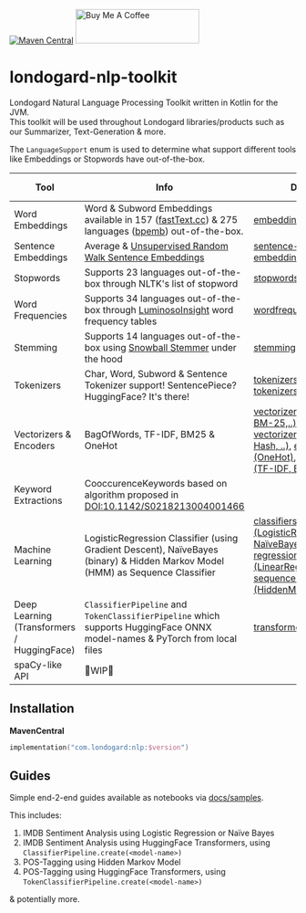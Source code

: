 [![Maven Central](https://img.shields.io/maven-central/v/com.londogard/nlp.svg?label=Maven%20Central)](https://search.maven.org/search?q=g:%22com.londogard%22%20AND%20a:%22nlp%22)
<a href="https://www.buymeacoffee.com/hlondogard" target="_blank"><img src="https://cdn.buymeacoffee.com/buttons/v2/default-green.png" alt="Buy Me A Coffee" style="height: 60px !important;width: 217px !important;" ></a>

# londogard-nlp-toolkit
Londogard Natural Language Processing Toolkit written in Kotlin for the JVM.  
This toolkit will be used throughout Londogard libraries/products such as our Summarizer, Text-Generation & more.

The `LanguageSupport` enum is used to determine what support different tools like Embeddings or Stopwords have out-of-the-box.

| Tool                                       | Info                                                                                                                                                                                                                            | Docs                                                                                                                                                                                                                                                                                                                                                                                                                                                                                                                                                                                                | Samples (Kotlin Notebook)                                                                                                                   |
|--------------------------------------------|---------------------------------------------------------------------------------------------------------------------------------------------------------------------------------------------------------------------------------|-----------------------------------------------------------------------------------------------------------------------------------------------------------------------------------------------------------------------------------------------------------------------------------------------------------------------------------------------------------------------------------------------------------------------------------------------------------------------------------------------------------------------------------------------------------------------------------------------------|---------------------------------------------------------------------------------------------------------------------------------------------|
| Word Embeddings                            | Word & Subword Embeddings available in 157 ([fastText.cc](https://fasttext.cc)) & 275 languages ([bpemb](https://bpemb.h-its.org/)) out-of-the-box.                                                                             | [embeddings](https://londogard.github.io/londogard-nlp-toolkit/nlp/com.londogard.nlp.embeddings/index.html)                                                                                                                                                                                                                                                                                                                                                                                                                                                                                         | [wordembeddings.ipynb](https://github.com/londogard/londogard-nlp-toolkit/blob/main/docs/samples/components/wordembeddings.ipynb)           |
| Sentence Embeddings                        | Average & [Unsupervised Random Walk Sentence Embeddings](https://aclanthology.org/W18-3012/)                                                                                                                                    | [sentence-embeddings](https://londogard.github.io/londogard-nlp-toolkit/nlp/com.londogard.nlp.embeddings.sentence/index.html)                                                                                                                                                                                                                                                                                                                                                                                                                                                                       | [sentence-embeddings.ipynb](https://github.com/londogard/londogard-nlp-toolkit/blob/main/docs/samples/components/sentence-embeddings.ipynb) |
| Stopwords                                  | Supports 23 languages out-of-the-box through NLTK's list of stopword                                                                                                                                                            | [stopwords](https://londogard.github.io/londogard-nlp-toolkit/nlp/com.londogard.nlp.stopwords/index.html)                                                                                                                                                                                                                                                                                                                                                                                                                                                                                           | [stopwords.ipynb](https://github.com/londogard/londogard-nlp-toolkit/blob/main/docs/samples/components/stopwords.ipynb)                     |
| Word Frequencies                           | Supports 34 languages out-of-the-box through [LuminosoInsight](https://github.com/LuminosoInsight/wordfreq/) word frequency tables                                                                                              | [wordfrequency](https://londogard.github.io/londogard-nlp-toolkit/nlp/com.londogard.nlp.wordfreq/index.html)                                                                                                                                                                                                                                                                                                                                                                                                                                                                                        | [wordfreq.ipynb](https://github.com/londogard/londogard-nlp-toolkit/blob/main/docs/samples/components/wordfreq.ipynb)                       | 
| Stemming                                   | Supports 14 languages out-of-the-box using [Snowball Stemmer](https://snowballstem.org/) under the hood                                                                                                                         | [stemming](https://londogard.github.io/londogard-nlp-toolkit/nlp/com.londogard.nlp.stemmer/index.html)                                                                                                                                                                                                                                                                                                                                                                                                                                                                                              | [stemmer.ipynb](https://github.com/londogard/londogard-nlp-toolkit/blob/main/docs/samples/components/stemmer.ipynb)                         |                           
| Tokenizers                                 | Char, Word, Subword & Sentence Tokenizer support! SentencePiece? HuggingFace? It's there!                                                                                                                                       | [tokenizers](https://londogard.github.io/londogard-nlp-toolkit/nlp/com.londogard.nlp.tokenizer/index.html), [sentence-tokenizers](https://londogard.github.io/londogard-nlp-toolkit/nlp/com.londogard.nlp.tokenizer.sentence/index.html)                                                                                                                                                                                                                                                                                                                                                            | [tokenizer.ipynb](https://github.com/londogard/londogard-nlp-toolkit/blob/main/docs/samples/components/tokenizers.ipynb)                    |
| Vectorizers & Encoders                     | BagOfWords, TF-IDF, BM25 & OneHot                                                                                                                                                                                               | [vectorizers (TF-IDF, BM-25,..)](https://londogard.github.io/londogard-nlp-toolkit/nlp/com.londogard.nlp.meachinelearning.vectorizer/index.html), [count-vectorizers (Count, Hash, ..)](https://londogard.github.io/londogard-nlp-toolkit/nlp/com.londogard.nlp.meachinelearning.vectorizer.count/index.html), [encoders (OneHot)](https://londogard.github.io/londogard-nlp-toolkit/nlp/com.londogard.nlp.meachinelearning.encoders/index.html), [transforms (TF-IDF, BM-25,..)](https://londogard.github.io/londogard-nlp-toolkit/nlp/com.londogard.nlp.meachinelearning.transformers/index.html) | TODO                                                                                                                                        | 
| Keyword Extractions                        | CooccurenceKeywords based on algorithm proposed in [DOI:10.1142/S0218213004001466](https://www.researchgate.net/publication/2572200_Keyword_Extraction_from_a_Single_Document_using_Word_Co-occurrence_Statistical_Information) || [keywords.ipynb](https://github.com/londogard/londogard-nlp-toolkit/blob/main/docs/samples/components/keyword_extraction.ipynb)                                                                                                                                                                                                                                                                                                                                                                                                                                                                     |
| Machine Learning                           | LogisticRegression Classifier (using Gradient Descent), NaïveBayes (binary) & Hidden Markov Model (HMM) as Sequence Classifier                                                                                                  | [classifiers (LogisticRegression, NaïveBayes)](https://londogard.github.io/londogard-nlp-toolkit/nlp/com.londogard.nlp.meachinelearning.predictors.classifiers/index.html), [regression (LinearRegression)](https://londogard.github.io/londogard-nlp-toolkit/nlp/com.londogard.nlp.meachinelearning.predictors.regression/index.html), [sequence classifier (HiddenMarkovModel)](https://londogard.github.io/londogard-nlp-toolkit/nlp/com.londogard.nlp.meachinelearning.predictors.sequence/index.html)                                                                                          | See e2e-examples                                                                                                                            |
| Deep Learning (Transformers / HuggingFace) | `ClassifierPipeline` and `TokenClassifierPipeline` which supports HuggingFace ONNX model-names & PyTorch from local files                                                                                                       | [transformers](https://londogard.github.io/londogard-nlp-toolkit/nlp/com.londogard.nlp.meachinelearning.predictors.transformers/index.html)                                                                                                                                                                                                                                                                                                                                                                                                                                                         | See e2e-examples                                                                                                                            |
| spaCy-like API                             | 🚧WIP🚧                                                                                                                                                                                                                         |||

## Installation

**MavenCentral**  
```kotlin
implementation("com.londogard:nlp:$version")
```

## Guides

Simple end-2-end guides available as notebooks via [docs/samples](https://github.com/londogard/londogard-nlp-toolkit/tree/main/docs/samples/e2e).

This includes:
1. IMDB Sentiment Analysis using Logistic Regression or Naïve Bayes
2. IMDB Sentiment Analysis using HuggingFace Transformers, using `ClassifierPipeline.create(<model-name>)`
3. POS-Tagging using Hidden Markov Model
4. POS-Tagging using HuggingFace Transformers, using `TokenClassifierPipeline.create(<model-name>)`

& potentially more.